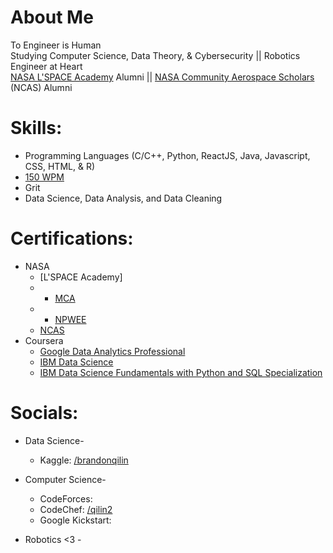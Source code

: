 # About Me
To Engineer is Human <br>
Studying Computer Science, Data Theory, & Cybersecurity || Robotics Engineer at Heart <br>
[NASA L'SPACE Academy](https://sservi.nasa.gov/articles/join-nasas-lspace-virtual-academy/) Alumni || [NASA Community Aerospace Scholars](https://www.nasa.gov/stem/murep/projects/ncas.html) (NCAS) Alumni

# Skills:
- Programming Languages (C/C++, Python, ReactJS, Java, Javascript, CSS, HTML, & R)
- [150 WPM](https://10fastfingers.com/user/2904832/)
- Grit
- Data Science, Data Analysis, and Data Cleaning

# Certifications:
- NASA
  - [L'SPACE Academy]
  - - [MCA](https://github.com/qilin2/qilin2/blob/main/NASA/NASA-LSPACE-MCA.png)
  - - [NPWEE](https://github.com/qilin2/qilin2/blob/main/NASA/NASA-LSPACE-NPWEE.png)
  - [NCAS](https://github.com/qilin2/qilin2/blob/main/NASA/NASA-NCAS-Community-Scholars.png)
- Coursera
  - [Google Data Analytics Professional](https://www.coursera.org/account/accomplishments/specialization/certificate/MDXJBMXLWL5Z)
  - [IBM Data Science](https://www.coursera.org/account/accomplishments/specialization/certificate/QYBRXGZH56UF)
  - [IBM Data Science Fundamentals with Python and SQL Specialization](https://www.coursera.org/account/accomplishments/specialization/certificate/V7YGTABKYYJD)   


# Socials:
- Data Science-
  - Kaggle: [/brandonqilin](https://www.kaggle.com/brandonqilin)

- Computer Science-
  - CodeForces:
  - CodeChef: [/qilin2](https://www.codechef.com/users/qilin)
  - Google Kickstart: 
 
 
 - Robotics <3 -
